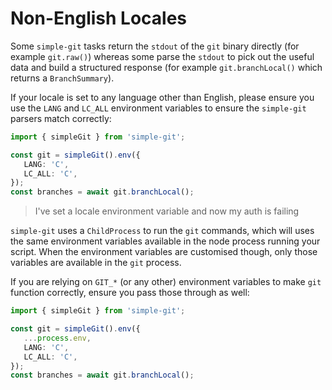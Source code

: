 # Non-English Locales

Some `simple-git` tasks return the `stdout` of the `git` binary directly (for example `git.raw()`)
whereas some parse the `stdout` to pick out the useful data and build a structured response
(for example `git.branchLocal()` which returns a `BranchSummary`).

If your locale is set to any language other than English, please ensure you use the `LANG` and
`LC_ALL` environment variables to ensure the `simple-git` parsers match correctly:

```typescript
import { simpleGit } from 'simple-git';

const git = simpleGit().env({
   LANG: 'C',
   LC_ALL: 'C',
});
const branches = await git.branchLocal();
```

> I've set a locale environment variable and now my auth is failing

`simple-git` uses a `ChildProcess` to run the `git` commands, which will uses the same environment
variables available in the node process running your script. When the environment variables are
customised though, only those variables are available in the `git` process.

If you are relying on `GIT_*` (or any other) environment variables to make `git` function
correctly, ensure you pass those through as well:

```typescript
import { simpleGit } from 'simple-git';

const git = simpleGit().env({
   ...process.env,
   LANG: 'C',
   LC_ALL: 'C',
});
const branches = await git.branchLocal();
```

